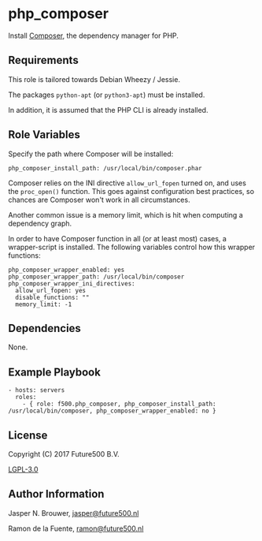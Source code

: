 php_composer
============

Install [Composer](https://getcomposer.org/), the dependency manager for PHP.

Requirements
------------

This role is tailored towards Debian Wheezy / Jessie.

The packages `python-apt` (or `python3-apt`) must be installed.

In addition, it is assumed that the PHP CLI is already installed.

Role Variables
--------------

Specify the path where Composer will be installed:

    php_composer_install_path: /usr/local/bin/composer.phar

Composer relies on the INI directive `allow_url_fopen` turned on, and uses the `proc_open()` function.
This goes against configuration best practices, so chances are Composer won't work in all circumstances.

Another common issue is a memory limit, which is hit when computing a dependency graph.

In order to have Composer function in all (or at least most) cases, a wrapper-script is installed.
The following variables control how this wrapper functions:

    php_composer_wrapper_enabled: yes
    php_composer_wrapper_path: /usr/local/bin/composer
    php_composer_wrapper_ini_directives:
      allow_url_fopen: yes
      disable_functions: ""
      memory_limit: -1

Dependencies
------------

None.

Example Playbook
-------------------------

    - hosts: servers
      roles:
        - { role: f500.php_composer, php_composer_install_path: /usr/local/bin/composer, php_composer_wrapper_enabled: no }

License
-------

Copyright (C) 2017 Future500 B.V.

[LGPL-3.0](https://github.com/f500/ansible-php_composer/blob/master/COPYING.LESSER)

Author Information
------------------

Jasper N. Brouwer, jasper@future500.nl

Ramon de la Fuente, ramon@future500.nl
